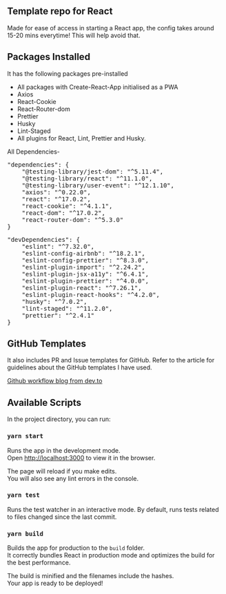 ## Template repo for React

Made for ease of access in starting a React app, the config takes around 15-20 mins everytime! This will help avoid that.

## Packages Installed

It has the following packages pre-installed

- All packages with Create-React-App initialised as a PWA
- Axios
- React-Cookie
- React-Router-dom
- Prettier
- Husky
- Lint-Staged
- All plugins for React, Lint, Prettier and Husky.

All Dependencies-

<pre>
"dependencies": {
    "@testing-library/jest-dom": "^5.11.4",
    "@testing-library/react": "^11.1.0",
    "@testing-library/user-event": "^12.1.10",
    "axios": "^0.22.0",
    "react": "^17.0.2",
    "react-cookie": "^4.1.1",
    "react-dom": "^17.0.2",
    "react-router-dom": "^5.3.0"
}
</pre>
<pre>
"devDependencies": {
    "eslint": "^7.32.0",
    "eslint-config-airbnb": "^18.2.1",
    "eslint-config-prettier": "^8.3.0",
    "eslint-plugin-import": "^2.24.2",
    "eslint-plugin-jsx-a11y": "^6.4.1",
    "eslint-plugin-prettier": "^4.0.0",
    "eslint-plugin-react": "^7.26.1",
    "eslint-plugin-react-hooks": "^4.2.0",
    "husky": "^7.0.2",
    "lint-staged": "^11.2.0",
    "prettier": "^2.4.1"
}
</pre>

## GitHub Templates

It also includes PR and Issue templates for GitHub.
Refer to the article for guidelines about the GitHub templates I have used.

[Github workflow blog from dev.to](https://dev.to/jorenrui/a-look-into-how-i-manage-my-personal-projects-my-git-github-workflow-1e7h)

## Available Scripts

In the project directory, you can run:

### `yarn start`

Runs the app in the development mode.<br />
Open [http://localhost:3000](http://localhost:3000) to view it in the browser.

The page will reload if you make edits.<br />
You will also see any lint errors in the console.

### `yarn test`

Runs the test watcher in an interactive mode.
By default, runs tests related to files changed since the last commit.

### `yarn build`

Builds the app for production to the `build` folder.<br />
It correctly bundles React in production mode and optimizes the build for the best performance.

The build is minified and the filenames include the hashes.<br />
Your app is ready to be deployed!
